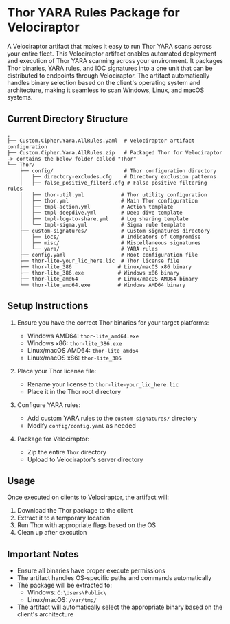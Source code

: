 # Thor YARA Rules Package for Velociraptor

A Velociraptor artifact that makes it easy to run Thor YARA scans across your entire fleet. This Velociraptor artifact enables automated deployment and execution of Thor YARA scanning across your environment. It packages Thor binaries, YARA rules, and IOC signatures into a one unit that can be distributed to endpoints through Velociraptor. The artifact automatically handles binary selection based on the client's operating system and architecture, making it seamless to scan Windows, Linux, and macOS systems.


## Current Directory Structure
```
.
├── Custom.Cipher.Yara.AllRules.yaml  # Velociraptor artifact configuration
├── Custom.Cipher.Yara.AllRules.zip   # Packaged Thor for Velociraptor -> contains the below folder called "Thor" 
└── Thor/
    ├── config/                       # Thor configuration directory
    │   ├── directory-excludes.cfg    # Directory exclusion patterns
    │   ├── false_positive_filters.cfg # False positive filtering rules
    │   ├── thor-util.yml            # Thor utility configuration
    │   ├── thor.yml                 # Main Thor configuration
    │   ├── tmpl-action.yml          # Action template
    │   ├── tmpl-deepdive.yml        # Deep dive template
    │   ├── tmpl-log-to-share.yml    # Log sharing template
    │   └── tmpl-sigma.yml           # Sigma rule template
    ├── custom-signatures/           # Custom signatures directory
    │   ├── iocs/                    # Indicators of Compromise
    │   ├── misc/                    # Miscellaneous signatures
    │   └── yara/                    # YARA rules
    ├── config.yaml                  # Root configuration file
    ├── thor-lite-your_lic_here.lic  # Thor license file
    ├── thor-lite_386               # Linux/macOS x86 binary
    ├── thor-lite_386.exe           # Windows x86 binary
    ├── thor-lite_amd64             # Linux/macOS AMD64 binary
    └── thor-lite_amd64.exe         # Windows AMD64 binary
```

## Setup Instructions

1. Ensure you have the correct Thor binaries for your target platforms:
   - Windows AMD64: `thor-lite_amd64.exe`
   - Windows x86: `thor-lite_386.exe`
   - Linux/macOS AMD64: `thor-lite_amd64`
   - Linux/macOS x86: `thor-lite_386`

2. Place your Thor license file:
   - Rename your license to `thor-lite-your_lic_here.lic`
   - Place it in the Thor root directory

3. Configure YARA rules:
   - Add custom YARA rules to the `custom-signatures/` directory
   - Modify `config/config.yaml` as needed

4. Package for Velociraptor:
   - Zip the entire `Thor` directory
   - Upload to Velociraptor's server directory

## Usage

Once executed on clients to Velociraptor, the artifact will:
1. Download the Thor package to the client
2. Extract it to a temporary location
3. Run Thor with appropriate flags based on the OS
4. Clean up after execution

## Important Notes

- Ensure all binaries have proper execute permissions
- The artifact handles OS-specific paths and commands automatically
- The package will be extracted to:
  - Windows: `C:\Users\Public\`
  - Linux/macOS: `/var/tmp/`
- The artifact will automatically select the appropriate binary based on the client's architecture
